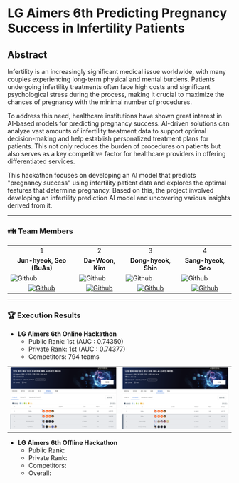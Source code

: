 # LG Aimers 6th Predicting Pregnancy Success in Infertility Patients

## Abstract
Infertility is an increasingly significant medical issue worldwide, with many couples experiencing long-term physical and mental burdens. Patients undergoing infertility treatments often face high costs and significant psychological stress during the process, making it crucial to maximize the chances of pregnancy with the minimal number of procedures.

To address this need, healthcare institutions have shown great interest in AI-based models for predicting pregnancy success. AI-driven solutions can analyze vast amounts of infertility treatment data to support optimal decision-making and help establish personalized treatment plans for patients. This not only reduces the burden of procedures on patients but also serves as a key competitive factor for healthcare providers in offering differentiated services.

This hackathon focuses on developing an AI model that predicts "pregnancy success" using infertility patient data and explores the optimal features that determine pregnancy. Based on this, the project involved developing an infertility prediction AI model and uncovering various insights derived from it.

---

<h3> 👪 Team Members </h3>
<table>
  <tr>
    <td> <div align=center>  1 </div> </td>
    <td> <div align=center>  2 </div> </td>
    <td> <div align=center>  3 </div> </td>
    <td> <div align=center>  4 </div> </td>
  </tr>
  <tr>
    <td> <div align=center> <b>Jun-hyeok, Seo (BuAs)</b> </div> </td>
    <td> <div align=center> <b>Da-Woon, Kim</b> </div> </td>
    <td> <div align=center> <b>Dong-hyeok, Shin</b>  </div>  </td>
    <td> <div align=center> <b>Sang-hyeok, Seo</b> </div> </td>
  </tr>
  <tr>
    <td> <img alt="Github" src ="https://github.com/user-attachments/assets/2fad07e0-8441-46fd-8f4b-60870260e3f9" width="200" height="300"/> </td>
    <td> <img alt="Github" src ="https://github.com/user-attachments/assets/fa51738c-7890-45c2-b8d3-05715d756093" width="200" height="300"/> </td>
    <td>  <img  alt="Github"  src ="https://github.com/UpstageAILab/upstage-ml-regression-01/assets/76687996/c4cb11ba-e02f-4776-97c8-9585ae4b9f1d"      width="200"  height="300"/>  </td>
    <td> <img alt="Github" src ="https://github.com/user-attachments/assets/dcc28d77-814b-44bf-b0a7-daaede6211f6" width="200" height="300"/> </td>
  </tr>
  <tr>
    <td> <div align=center> <a href="https://github.com/SeoBuAs"> <img alt="Github" src ="https://img.shields.io/badge/Github-181717.svg?&style=plastic&logo=Github&logoColor=white"/> </div> </td>
    <td> <div align=center> <a href="https://github.com/Daw-ny"> <img alt="Github" src ="https://img.shields.io/badge/Github-181717.svg?&style=plastic&logo=Github&logoColor=white"/> </div> </td>
    <td>  <div  align=center>  <a  href="https://github.com/HyeokHam">  <img  alt="Github"  src ="https://img.shields.io/badge/Github-181717.svg?&style=plastic&logo=Github&logoColor=white"/>  </div>  </td>
    <td> <div align=center> <a href="https://github.com/devhyuk96"> <img alt="Github" src ="https://img.shields.io/badge/Github-181717.svg?&style=plastic&logo=Github&logoColor=white"/> </div> </td>

  </tr>
</table>

---

### 🏆 Execution Results
- **LG Aimers 6th Online Hackathon** 
  - Public Rank: 1st (AUC : 0.74350)
  - Private Rank: 1st (AUC : 0.74377)
  - Competitors: 794 teams

<table>
  <tr>
    <td><img src="./images/Online_PublicScore.png" alt="Image 1" width="450px" /></td>
    <td><img src="./images/Online_PrivateScore.png" alt="Image 2" width="450px" /></td>
  </tr>
</table>

- **LG Aimers 6th Offline Hackathon**  
  - Public Rank:
  - Private Rank:
  - Competitors: 
  - Overall:
